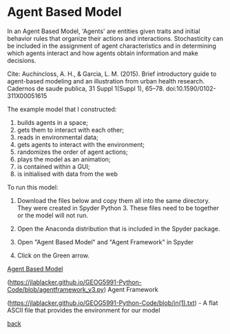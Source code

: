 <h1>Agent Based Model</h1>

In an Agent Based Model, 'Agents' are entities given traits and initial behavior rules that organize their actions and interactions. Stochasticity can be included in the assignment of agent characteristics and in determining which agents interact and how agents obtain information and make decisions.
 

Cite: Auchincloss, A. H., & Garcia, L. M. (2015). Brief introductory guide to agent-based modeling and an illustration from urban health research. Cadernos de saude publica, 31 Suppl 1(Suppl 1), 65–78. doi:10.1590/0102-311X00051615

The example model that I constructed:

1. builds agents in a space;
2. gets them to interact with each other;
3. reads in environmental data;
4. gets agents to interact with the environment;
5. randomizes the order of agent actions;
6. plays the model as an animation;
7. is contained within a GUI;
8. is initialised with data from the web


To run this model: 

1. Download the files below and copy them all into the same directory.  They were created in Spyder Python 3. These files need to be together or the model will not run.   
 
2. Open the Anaconda distribution that is included in the Spyder package.

3. Open "Agent Based Model" and "Agent Framework"  in Spyder

4. Click on the Green arrow.

<a href="https://jlablacker.github.io/GEOG5991-Python-Code/blob/agent_based_model_v10.py" download> 
  <src="" alt="Agent Based Model">
</a>

[Agent Based Model](https://github.com/jlablacker/GEOG5991-Python-Code/blob/master/agent_based_model_v10.py)

(https://jlablacker.github.io/GEOG5991-Python-Code/blob/agentframework_v3.py) Agent Framework

(https://jlablacker.github.io/GEOG5991-Python-Code/blob/in(1).txt) - A flat ASCII file that provides the environment for our model









<a href="https://jlablacker.github.io/GEOG5991-Portfolio/">back</a>
